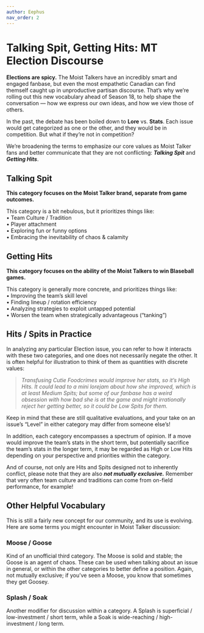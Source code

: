 ```yaml
---
author: Eephus
nav_order: 2
---
```

# Talking Spit, Getting Hits: MT Election Discourse

**Elections are spicy.**  The Moist Talkers have an incredibly smart and engaged fanbase, but even the most empathetic Canadian can find themself caught up in unproductive partisan discourse.  That’s why we’re rolling out this new vocabulary ahead of Season 18, to help shape the conversation — how we express our own ideas, and how we view those of others.

In the past, the debate has been boiled down to **Lore** vs. **Stats**.  Each issue would get categorized as one or the other, and they would be in competition.  But what if they’re not in competition?

We’re broadening the terms to emphasize our core values as Moist Talker fans and better communicate that they are not conflicting: ***Talking Spit*** and ***Getting Hits***.

## Talking Spit

**This category focuses on the Moist Talker brand, separate from game outcomes.**

This category is a bit nebulous, but it prioritizes things like:<br>
• Team Culture / Tradition<br>
• Player attachment<br>
• Exploring fun or funny options<br>
• Embracing the inevitability of chaos & calamity

## Getting Hits

**This category focuses on the ability of the Moist Talkers to win Blaseball games.**

This category is generally more concrete, and prioritizes things like:<br>
• Improving the team’s skill level<br>
• Finding lineup / rotation efficiency<br>
• Analyzing strategies to exploit untapped potential<br>
• Worsen the team when strategically advantageous (“tanking”)

## Hits / Spits in Practice

In analyzing any particular Election issue, you can refer to how it interacts with these two categories, and one does not necessarily negate the other.  It is often helpful for illustration to think of them as quantities with discrete values:

> *Transfusing Cutie Foodcrimes would improve her stats, so it’s High Hits.  It could lead to a mini lorejam about how she improved, which is at least Medium Spits; but some of our fanbase has a weird obsession with how bad she is at the game and might irrationally reject her getting better, so it could be Low Spits for them.*

Keep in mind that these are still qualitative evaluations, and your take on an issue’s “Level” in either category may differ from someone else’s!

In addition, each category encompasses a spectrum of opinion.  If a move would improve the team’s stats in the short term, but potentially sacrifice the team’s stats in the longer term, it may be regarded as High or Low Hits depending on your perspective and priorities within the category.

And of course, not only are Hits and Spits designed not to inherently conflict, please note that they are also ***not mutually exclusive.***  Remember that very often team culture and traditions can come from on-field performance, for example!

## Other Helpful Vocabulary

This is still a fairly new concept for our community, and its use is evolving.  Here are some terms you might encounter in Moist Talker discussion:

### Moose / Goose
Kind of an unofficial third category.  The Moose is solid and stable; the Goose is an agent of chaos.  These can be used when talking about an issue in general, or within the other categories to better define a position.  Again, not mutually exclusive; if you’ve seen a Moose, you know that sometimes they get Goosey.

### Splash / Soak
Another modifier for discussion within a category.  A Splash is superficial / low-investment / short term, while a Soak is wide-reaching / high-investment / long term.
